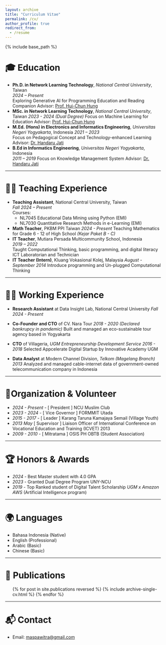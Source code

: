 ```yaml
---
layout: archive
title: "Curriculum Vitae"
permalink: /cv/
author_profile: true
redirect_from:
  - /resume
---
```


{% include base_path %}

# 🎓 Education

- **Ph.D. in Network Learning Technology**, *National Central University*, Taiwan  
  *2024 – Present*  
  Exploring Generative AI for Programming Education and Reading Companion
  Advisor: [Prof. Hui-Chun Hung](https://scholars.ncu.edu.tw/en/persons/hui-chun-hung)
- **MSc. in Network Learning Technology**, *National Central University*, Taiwan
  *2023 - 2024 (Dual Degree)*
  Focus on Machine Learning for Education
  Advisor: [Prof. Hui-Chun Hung](https://scholars.ncu.edu.tw/en/persons/hui-chun-hung)
- **M.Ed. (Hons) in Electronics and Informatics Engineering**, *Universitas Negeri Yogyakarta*, Indonesia
  *2021 – 2023*  
  Focus on Pedagogical Concept and Technology-enhanced Learning
  Advisor: [Dr. Handaru Jati](https://scholar.google.com/citations?user=tFKBYJ8AAAAJ&hl=en)
- **B.Ed in Informatics Engineering**, *Universitas Negeri Yogyakarta*, Indonesia  
  *2011 – 2019*
  Focus on Knowledge Management System 
    Advisor: [Dr. Handaru Jati](https://scholar.google.com/citations?user=tFKBYJ8AAAAJ&hl=en)

---

# 👨‍🏫 Teaching Experience

- **Teaching Assistant**, National Central University, Taiwan  
  *Fall 2024 – Present*  
  Courses:
  - NL7045 Educational Data Mining using Python (EMI)
  - NL7030 Quantitative Research Methods in e-Learning (EMI)
  <!-- - Data Visualization (EMI) -->
- **Math Teacher**, PKBM PPI Taiwan
  *2024 - Present*
  Teaching Mathematics for Grade 6 - 12 of High School *(Kejar Paket B - C)*
- **IT Teacher**, Mutiara Persada Multicommunity School, Indonesia  
  *2019 – 2022*  
  Taught Computational Thinking, basic programming, and digital literacy
  ICT Laboratorian and Technician
- **IT Teacher (Intern)**, Kluang Vokasional Kolej, Malaysia
  *August - September 2014*
  Introduce programming and Un-plugged Computational Thinking

---
# 👷‍♂️ Working Experience
- **Research Assistant** at Data Insight Lab, National Central University
  *Fall 2024 - Present*
- **Co-Founder and CTO** of CV. Nara Tour 
  *2018 - 2020 (Declared bankrupcy in pandemic)*
  Built and managed an eco-sustainable tour agency based in Yogyakarta

- **CTO** of Villageria, *UGM Entrepreneurship Development Service*
  *2016 - 2018*
  Selected Appcelerate Digital Startup by Innovative Academy UGM 

- **Data Analyst** at Modern Channel Division, *Telkom (Magelang Branch)*
  *2013*
  Analyzed and managed cable-internet data of government-owned telecommunication company in Indonesia 

---

# 🤝Organization & Volunteer
- *2024 - Present* - [ President ] NCU Muslim Club
- *2023 - 2024* - [ Vice Governor ] FORMMIT Utada
- *2015 - 2017* - [ Leader ] Karang Taruna Kamajaya Semail (Village Youth)
- *2013 May* [ Supervisor ] Liaison Officer of International Conference on Vocational Education and Training (ICVET) 2013
- *2009 - 2010* - [ Mitratama ] OSIS PH OBTB (Student Association)
 
---
# 🏆 Honors & Awards
- *2024* - Best Master student with 4.0 GPA 
- *2023* - Granted Dual Degree Program UNY-NCU
- *2019* - Top Ranked student of Digital Talent Scholarship *UGM x Amazon AWS* (Artificial Intelligence program)

---

# 🌍 Languages

- Bahasa Indonesia (Native)
- English (Professional)
- Arabic (Basic)
- Chinese (Basic)

---

📰 Publications
======
  <ul>{% for post in site.publications reversed %}
    {% include archive-single-cv.html %}
  {% endfor %}</ul>
  
<!-- Talks
======
  <ul>{% for post in site.talks reversed %}
    {% include archive-single-talk-cv.html  %}
  {% endfor %}</ul>
  
Teaching
======
  <ul>{% for post in site.teaching reversed %}
    {% include archive-single-cv.html %}
  {% endfor %}</ul> -->
---
# 📬 Contact

- Email: maspawitra@gmail.com
